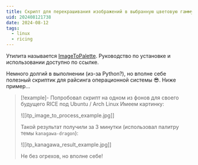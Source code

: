 ```yaml
---
title: Скрипт для перекрашивания изображений в выбранную цветовую гамму
uid: 202408121738
date: 2024-08-12
tags:
  - linux
  - ricing
---
```


Утилита называется [ImageToPalette](https://github.com/kyokazuki/ImageToPalette). Руководство по установке и использовании доступно по ссылке.

Немного долгий в выполнении (из-за Python?), но вполне себе полезный скриптик для райсинга операционной системы 😎. Ниже пример...

> [!example]- Попробовал скрипт на одном из фонов для своего будущего RICE под Ubuntu / Arch Linux
> Имеем картинку:
> 
> ![[itp_image_to_process_example.jpg]]
> 
> Такой результат получили за 3 минутки (использовал палитру темы `kanagawa-dragon`):
> 
> ![[itp_kanagawa_result_example.jpg]]
> 
> Не без огрехов, но вполне себе!

